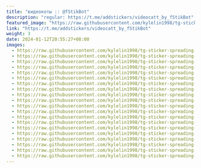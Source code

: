 ```yaml
---
title: "видеокоты :: @fStikBot"
description: "regular: https://t.me/addstickers/videocatt_by_fStikBot"
featured_image: "https://raw.githubusercontent.com/kylelin1998/tg-sticker-spreading-worldwide-images/main/img/b6a5cb2d-b3ff-4db7-85ef-e44add2480af.jpg"
link: "https://t.me/addstickers/videocatt_by_fStikBot"
weight: 3
date: 2024-01-12T20:55:27+08:00
images:
  - https://raw.githubusercontent.com/kylelin1998/tg-sticker-spreading-worldwide-images/main/img/b6a5cb2d-b3ff-4db7-85ef-e44add2480af.jpg
  - https://raw.githubusercontent.com/kylelin1998/tg-sticker-spreading-worldwide-images/main/img/fd239d9c-92b3-4a60-a945-f1607ce80875.jpg
  - https://raw.githubusercontent.com/kylelin1998/tg-sticker-spreading-worldwide-images/main/img/7410aa00-5ec2-4bef-9878-eee83afcab77.jpg
  - https://raw.githubusercontent.com/kylelin1998/tg-sticker-spreading-worldwide-images/main/img/e40ccce5-8dd9-43a3-b8bc-746c657977c8.jpg
  - https://raw.githubusercontent.com/kylelin1998/tg-sticker-spreading-worldwide-images/main/img/274f8f71-ab36-4a9e-887b-0bdb53f60130.jpg
  - https://raw.githubusercontent.com/kylelin1998/tg-sticker-spreading-worldwide-images/main/img/989e3280-8c93-439d-bcb6-2044da5bfbdb.jpg
  - https://raw.githubusercontent.com/kylelin1998/tg-sticker-spreading-worldwide-images/main/img/93795e0d-b852-44b4-aae9-3f1606c27e24.jpg
  - https://raw.githubusercontent.com/kylelin1998/tg-sticker-spreading-worldwide-images/main/img/b540ad2d-1f84-4006-9f61-de37d6c8f78f.jpg
  - https://raw.githubusercontent.com/kylelin1998/tg-sticker-spreading-worldwide-images/main/img/f7bed9a8-0f59-46ef-8908-53a117c4488f.jpg
  - https://raw.githubusercontent.com/kylelin1998/tg-sticker-spreading-worldwide-images/main/img/2cb15bb9-1dc1-451a-b167-908fc227a045.jpg
  - https://raw.githubusercontent.com/kylelin1998/tg-sticker-spreading-worldwide-images/main/img/3eaf9885-eba9-4a34-b3d6-37a35ca1cfe2.jpg
  - https://raw.githubusercontent.com/kylelin1998/tg-sticker-spreading-worldwide-images/main/img/4dd7077d-a302-4730-bc7a-519c3b573841.jpg
  - https://raw.githubusercontent.com/kylelin1998/tg-sticker-spreading-worldwide-images/main/img/64c793f7-709e-4894-bcdf-cf5ea9599668.jpg
  - https://raw.githubusercontent.com/kylelin1998/tg-sticker-spreading-worldwide-images/main/img/e4105e21-f41c-4d46-81cd-1d0680ac8f95.jpg
  - https://raw.githubusercontent.com/kylelin1998/tg-sticker-spreading-worldwide-images/main/img/5bd4e9e5-6f68-4a07-ba46-367bca8bdc8c.jpg
  - https://raw.githubusercontent.com/kylelin1998/tg-sticker-spreading-worldwide-images/main/img/729bb86a-1330-437a-b983-139d58003c19.jpg
  - https://raw.githubusercontent.com/kylelin1998/tg-sticker-spreading-worldwide-images/main/img/511c8e12-a24e-4197-acf3-0b8496dfd444.jpg
  - https://raw.githubusercontent.com/kylelin1998/tg-sticker-spreading-worldwide-images/main/img/f3058649-5713-4ebc-bd7c-c2c728c7a793.jpg
  - https://raw.githubusercontent.com/kylelin1998/tg-sticker-spreading-worldwide-images/main/img/03467312-7d5e-4291-9bfe-36d1c13edcbd.jpg
  - https://raw.githubusercontent.com/kylelin1998/tg-sticker-spreading-worldwide-images/main/img/59be456f-6cee-446d-b7b3-1b602c9a9db2.jpg
---
```

